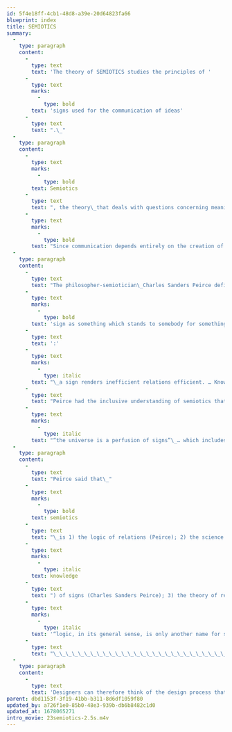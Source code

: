```yaml
---
id: 5f4e18ff-4cb1-48d8-a39e-20d64823fa66
blueprint: index
title: SEMIOTICS
summary:
  -
    type: paragraph
    content:
      -
        type: text
        text: 'The theory of SEMIOTICS studies the principles of '
      -
        type: text
        marks:
          -
            type: bold
        text: 'signs used for the communication of ideas'
      -
        type: text
        text: ".\_"
  -
    type: paragraph
    content:
      -
        type: text
        marks:
          -
            type: bold
        text: Semiotics
      -
        type: text
        text: ", the theory\_that deals with questions concerning meaning, cognition, reference, truth, and reality, recognizes that there are degrees of involvement. "
      -
        type: text
        marks:
          -
            type: bold
        text: "Since communication depends entirely on the creation of “signs,” semiotics is the “theory of signs”.\_"
  -
    type: paragraph
    content:
      -
        type: text
        text: "The philosopher-semiotician\_Charles Sanders Peirce defined the "
      -
        type: text
        marks:
          -
            type: bold
        text: 'sign as something which stands to somebody for something in some respect or capacity'
      -
        type: text
        text: ':'
      -
        type: text
        marks:
          -
            type: italic
        text: "\_a sign renders inefficient relations efficient. … Knowledge in some way renders them efficient. A sign is something by which we know something more…”.\_"
      -
        type: text
        text: "Peirce had the inclusive understanding of semiotics that embraced the fact that\_"
      -
        type: text
        marks:
          -
            type: italic
        text: "“the universe is a perfusion of signs”\_… which includes pictures, symptoms, words, sentences, books, libraries, signals, orders of command, microscopes, legislative representatives, musical concertos, performances of these.”"
  -
    type: paragraph
    content:
      -
        type: text
        text: "Peirce said that\_"
      -
        type: text
        marks:
          -
            type: bold
        text: semiotics
      -
        type: text
        text: "\_is 1) the logic of relations (Peirce); 2) the science (=\_"
      -
        type: text
        marks:
          -
            type: italic
        text: knowledge
      -
        type: text
        text: ") of signs (Charles Sanders Peirce); 3) the theory of representation (Charles Morris), of expression, of interpretation; 4) the theory of mediation is the logic of the vagueness (Peirce); 5) the science of knowledge. Peirce also said that\_"
      -
        type: text
        marks:
          -
            type: italic
        text: '“logic, in its general sense, is only another name for semiotic, the quasi-necessary, or formal doctrine of signs.”'
      -
        type: text
        text: "\_\_\_\_\_\_\_\_\_\_\_\_\_\_\_\_\_\_\_\_\_\_\_\_\_\_\_\_\_\_\_\_\_\_\_\_\_\_\_\_\_\_\_\_\_\_\_\_\_\_\_\_\_\_\_\_\_\_\_\_\_\_\_\_\_\_"
  -
    type: paragraph
    content:
      -
        type: text
        text: 'Designers can therefore think of the design process that creates a stage setting wherein all aspects will cause the interpreter to become “set up” to think about meaning in a particular respect, and wherein interpretation become an “internal” stimulant for right action; i.e., a stage setting designed to as the framework for communication wherein all aspects become the acting vehicles for building insight and depth, both immediate and beyond that.'
parent: dbd1153f-3f19-41bb-b311-8d6df1059f80
updated_by: a726f1e0-85b0-48e3-939b-db6b8482c1d0
updated_at: 1678065271
intro_movie: 23semiotics-2.5s.m4v
---
```

